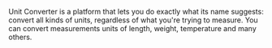 Unit Converter is a platform that lets you do exactly what its name suggests: convert all kinds of units, regardless of what you're trying to measure. You can convert measurements units of length, weight, temperature and many others.
